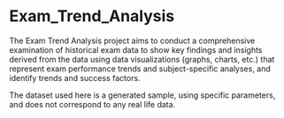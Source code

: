 # Exam_Trend_Analysis
The Exam Trend Analysis project aims to conduct a comprehensive examination of historical exam data to show  key findings and insights derived from the data using data visualizations (graphs, charts, etc.) that represent exam performance trends and subject-specific analyses, and identify trends and success factors.

The dataset used here is a generated sample, using specific parameters, and does not correspond to any real life data.
